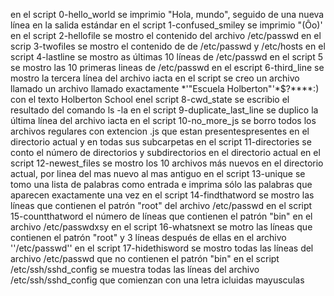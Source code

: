 en el script 0-hello_world se imprimio "Hola, mundo", seguido de una nueva línea en la salida estándar
en el script 1-confused_smiley se imprimio "(Ôo)'
en el script 2-hellofile se mostro el contenido del archivo /etc/passwd
en el scrip 3-twofiles se mostro el contenido de de /etc/passwd y /etc/hosts
en el script 4-lastline se mostro as últimas 10 líneas de /etc/passwd
en el script 5 se mostro las 10 primeras lineas de /etc/passwd
en el escript 6-third_line se mostro la tercera línea del archivo iacta
en el script se creo un archivo llamado un archivo llamado exactamente \*\'"Escuela Holberton"\'\*$?\**\*\*:) con el texto Holberton School 
enel script 8-cwd_state se escribio el resultado del comando ls -la
en el script 9-duplicate_last_line se duplico la última línea del archivo iacta
en el script 10-no_more_js se borro todos los archivos regulares con extencion .js que estan presentespresentes en el directorio actual y en todas sus subcarpetas
en el script 11-directories se conto el número de directorios y subdirectorios en el directorio actual
en el script 12-newest_files se mostro los 10 archivos más nuevos en el directorio actual, por linea del mas nuevo al mas antiguo
en el script 13-unique se tomo una lista de palabras como entrada e imprima sólo las palabras que aparecen exactamente una vez 
en el script 14-findthatword se mostro las líneas que contienen el patrón "root" del archivo /etc/passwd
en el script 15-countthatword el número de líneas que contienen el patrón "bin" en el archivo /etc/passwdxsy
en el script 16-whatsnext se motro las líneas que contienen el patrón "root" y 3 líneas después de ellas en el archivo ''/etc/passwd''
en el script 17-hidethisword se mostro todas las líneas del archivo /etc/passwd que no contienen el patrón "bin"
en el script /etc/ssh/sshd_config se muestra todas las líneas del archivo /etc/ssh/sshd_config que comienzan con una letra icluidas mayusculas